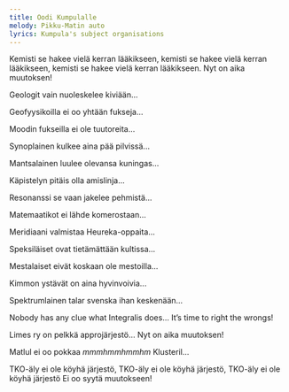 ```yaml
---
title: Oodi Kumpulalle
melody: Pikku-Matin auto
lyrics: Kumpula's subject organisations
---
```


Kemisti se hakee vielä kerran lääkikseen,
kemisti se hakee vielä kerran lääkikseen,
kemisti se hakee vielä kerran lääkikseen.
Nyt on aika muutoksen!

Geologit vain nuoleskelee kiviään...

Geofyysikoilla ei oo yhtään fukseja...

Moodin fukseilla ei ole tuutoreita...

Synoplainen kulkee aina pää pilvissä...

Mantsalainen luulee olevansa kuningas...

Käpistelyn pitäis olla amislinja...

Resonanssi se vaan jakelee pehmistä...

Matemaatikot ei lähde komerostaan...

Meridiaani valmistaa Heureka-oppaita...

Speksiläiset ovat tietämättään kultissa...

Mestalaiset eivät koskaan ole mestoilla...

Kimmon ystävät on aina hyvinvoivia...

Spektrumlainen talar svenska ihan keskenään...

Nobody has any clue what Integralis does...
It’s time to right the wrongs!

Limes ry on pelkkä approjärjestö...
Nyt on aika muutoksen!

Matlul ei oo pokkaa _mmmhmmhmmhm_ Klusteril...

TKO-äly ei ole köyhä järjestö,
TKO-äly ei ole köyhä järjestö,
TKO-äly ei ole köyhä järjestö
Ei oo syytä muutokseen!
